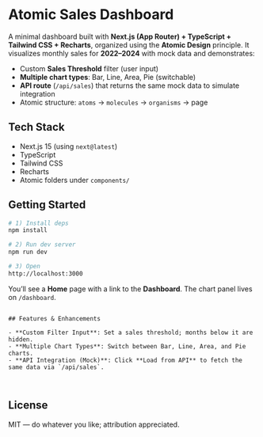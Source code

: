 # Atomic Sales Dashboard

A minimal dashboard built with **Next.js (App Router) + TypeScript + Tailwind CSS + Recharts**,
organized using the **Atomic Design** principle. It visualizes monthly sales for **2022–2024** with
mock data and demonstrates:

- Custom **Sales Threshold** filter (user input)
- **Multiple chart types**: Bar, Line, Area, Pie (switchable)
- **API route** (`/api/sales`) that returns the same mock data to simulate integration
- Atomic structure: `atoms` → `molecules` → `organisms` → page


## Tech Stack

- Next.js 15 (using `next@latest`)
- TypeScript
- Tailwind CSS
- Recharts
- Atomic folders under `components/`

## Getting Started

```bash
# 1) Install deps
npm install

# 2) Run dev server
npm run dev

# 3) Open
http://localhost:3000
```

You’ll see a **Home** page with a link to the **Dashboard**. The chart panel lives on `/dashboard`.


```

## Features & Enhancements

- **Custom Filter Input**: Set a sales threshold; months below it are hidden.
- **Multiple Chart Types**: Switch between Bar, Line, Area, and Pie charts.
- **API Integration (Mock)**: Click **Load from API** to fetch the same data via `/api/sales`.



```

## License

MIT — do whatever you like; attribution appreciated.

